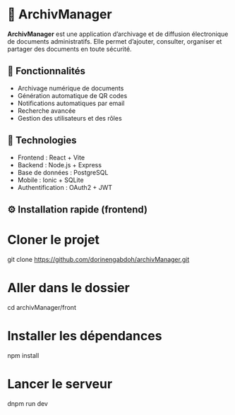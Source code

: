 # 📁 ArchivManager

**ArchivManager** est une application d’archivage et de diffusion électronique de documents administratifs. Elle permet d’ajouter, consulter, organiser et partager des documents en toute sécurité.

## 🚀 Fonctionnalités

- Archivage numérique de documents
- Génération automatique de QR codes
- Notifications automatiques par email
- Recherche avancée
- Gestion des utilisateurs et des rôles

## 🧰 Technologies

- Frontend : React + Vite
- Backend : Node.js + Express
- Base de données : PostgreSQL
- Mobile : Ionic + SQLite
- Authentification : OAuth2 + JWT

## ⚙️ Installation rapide (frontend)


# Cloner le projet
git clone https://github.com/dorinengabdoh/archivManager.git

# Aller dans le dossier
cd archivManager/front

# Installer les dépendances
npm install

# Lancer le serveur
dnpm run dev
